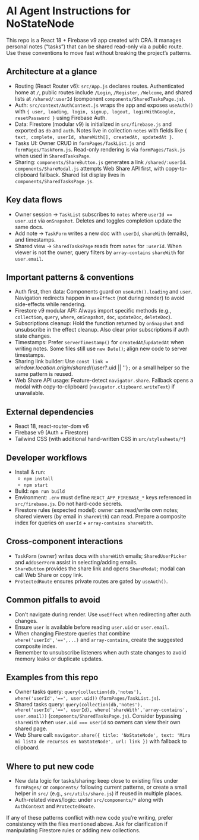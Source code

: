 # AI Agent Instructions for NoStateNode

This repo is a React 18 + Firebase v9 app created with CRA. It manages personal notes (“tasks”) that can be shared read-only via a public route. Use these conventions to move fast without breaking the project’s patterns.

## Architecture at a glance
- Routing (React Router v6): `src/App.js` declares routes. Authenticated home at `/`, public routes include `/Login`, `/Register`, `/Welcome`, and shared lists at `/shared/:userId` (component `components/SharedTasksPage.js`).
- Auth: `src/context/AuthContext.js` wraps the app and exposes `useAuth()` with `{ user, loading, login, signup, logout, loginWithGoogle, resetPassword }` using Firebase Auth.
- Data: Firestore (modular v9) is initialized in `src/firebase.js` and exported as `db` and `auth`. Notes live in collection `notes` with fields like `{ text, complete, userId, shareWith[], createdAt, updatedAt }`.
- Tasks UI: Owner CRUD in `formPages/TaskList.js` and `formPages/TaskForm.js`. Read-only rendering is via `formPages/Task.js` when used in `SharedTasksPage`.
- Sharing: `components/ShareButton.js` generates a link `/shared/:userId`. `components/ShareModal.js` attempts Web Share API first, with copy-to-clipboard fallback. Shared list display lives in `components/SharedTasksPage.js`.

## Key data flows
- Owner session -> `TaskList` subscribes to `notes` where `userId == user.uid` via `onSnapshot`. Deletes and toggles completion update the same docs.
- Add note -> `TaskForm` writes a new doc with `userId`, `shareWith` (emails), and timestamps.
- Shared view -> `SharedTasksPage` reads from `notes` for `:userId`. When viewer is not the owner, query filters by `array-contains` `shareWith` for `user.email`.

## Important patterns & conventions
- Auth first, then data: Components guard on `useAuth().loading` and `user`. Navigation redirects happen in `useEffect` (not during render) to avoid side-effects while rendering.
- Firestore v9 modular API: Always import specific methods (e.g., `collection`, `query`, `where`, `onSnapshot`, `doc`, `updateDoc`, `deleteDoc`).
- Subscriptions cleanup: Hold the function returned by `onSnapshot` and unsubscribe in the effect cleanup. Also clear prior subscriptions if auth state changes.
- Timestamps: Prefer `serverTimestamp()` for `createdAt`/`updatedAt` when writing notes. Some files still use `new Date()`; align new code to server timestamps.
- Sharing link builder: Use `const link = `${window.location.origin}/shared/${user?.uid || ''}`;` or a small helper so the same pattern is reused.
- Web Share API usage: Feature-detect `navigator.share`. Fallback opens a modal with copy-to-clipboard (`navigator.clipboard.writeText`) if unavailable.

## External dependencies
- React 18, react-router-dom v6
- Firebase v9 (Auth + Firestore)
- Tailwind CSS (with additional hand-written CSS in `src/stylesheets/*`)

## Developer workflows
- Install & run:
  - `npm install`
  - `npm start`
- Build: `npm run build`
- Environment: `.env` must define `REACT_APP_FIREBASE_*` keys referenced in `src/firebase.js`. Do not hard-code secrets.
- Firestore rules (expected model): owner can read/write own notes; shared viewers (by email in `shareWith`) can read. Prepare a composite index for queries on `userId` + `array-contains shareWith`.

## Cross-component interactions
- `TaskForm` (owner) writes docs with `shareWith` emails; `SharedUserPicker` and `AddUserForm` assist in selecting/adding emails.
- `ShareButton` provides the share link and opens `ShareModal`; modal can call Web Share or copy link.
- `ProtectedRoute` ensures private routes are gated by `useAuth()`.

## Common pitfalls to avoid
- Don’t navigate during render. Use `useEffect` when redirecting after auth changes.
- Ensure `user` is available before reading `user.uid` or `user.email`.
- When changing Firestore queries that combine `where('userId','==',...)` and `array-contains`, create the suggested composite index.
- Remember to unsubscribe listeners when auth state changes to avoid memory leaks or duplicate updates.

## Examples from this repo
- Owner tasks query: `query(collection(db,'notes'), where('userId','==', user.uid))` (`formPages/TaskList.js`).
- Shared tasks query: `query(collection(db,'notes'), where('userId','==', userId), where('shareWith','array-contains', user.email))` (`components/SharedTasksPage.js`). Consider bypassing `shareWith` when `user.uid === userId` so owners can view their own shared page.
- Web Share call: `navigator.share({ title: 'NoStateNode', text: 'Mira mi lista de recursos en NoStateNode', url: link })` with fallback to clipboard.

## Where to put new code
- New data logic for tasks/sharing: keep close to existing files under `formPages/` or `components/` following current patterns, or create a small helper in `src/` (e.g., `src/utils/share.js`) if reused in multiple places.
- Auth-related views/logic: under `src/components/*` along with `AuthContext` and `ProtectedRoute`.

If any of these patterns conflict with new code you’re writing, prefer consistency with the files mentioned above. Ask for clarification if manipulating Firestore rules or adding new collections.
